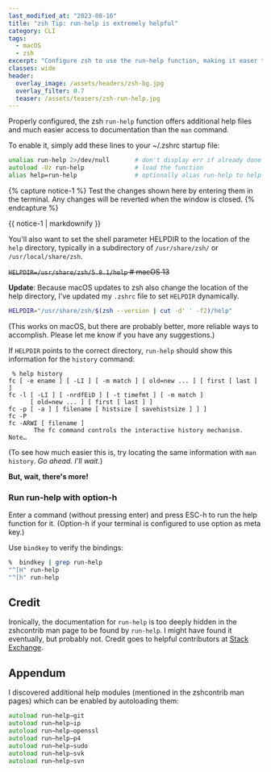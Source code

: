 ```yaml
---
last_modified_at: "2023-08-16"
title: "zsh Tip: run-help is extremely helpful"
category: CLI
tags:
  - macOS
  - zsh
excerpt: "Configure zsh to use the run-help function, making it easer to access documentation."
classes: wide
header:
  overlay_image: /assets/headers/zsh-bg.jpg
  overlay_filter: 0.7
  teaser: /assets/teasers/zsh-run-help.jpg
---
```


Properly configured, the zsh `run-help` function offers additional help files and much easier access to documentation than the `man` command.

To enable it, simply add these lines to your \~/.zshrc startup file:

```zsh
unalias run-help 2>/dev/null       # don't display err if already done
autoload -Uz run-help              # load the function
alias help=run-help                # optionally alias run-help to help
```

{% capture notice-1 %}
Test the changes shown here by entering them in the terminal. Any changes will be reverted when the window is closed.
{% endcapture %}<div class="notice--primary">{{ notice-1 | markdownify }}</div>


You'll also want to set the shell parameter HELPDIR to the location of the `help` directory, typically in a subdirectory of `/usr/share/zsh/` or `/usr/local/share/zsh`.

<!-- ```zsh
HELPDIR=/usr/share/zsh/5.8.1/help    # macos 13
```
 -->

 ~~`HELPDIR=/usr/share/zsh/5.8.1/help` # macOS 13~~

**Update**: Because macOS updates to zsh also change the location of the help directory, I've updated my `.zshrc` file to set `HELPDIR` dynamically.

```zsh
HELPDIR="/usr/share/zsh/$(zsh --version | cut -d' ' -f2)/help"
```

(This works on macOS, but there are probably better, more reliable ways to accomplish. Please let me know if you have any suggestions.)



If `HELPDIR` points to the correct directory, `run-help` should show this information for the `history` command:

```shell
 % help history
fc [ -e ename ] [ -LI ] [ -m match ] [ old=new ... ] [ first [ last ] ]
fc -l [ -LI ] [ -nrdfEiD ] [ -t timefmt ] [ -m match ]
      [ old=new ... ] [ first [ last ] ]
fc -p [ -a ] [ filename [ histsize [ savehistsize ] ] ]
fc -P
fc -ARWI [ filename ]
       The fc command controls the interactive history mechanism.  Note…
```

(To see how much easier this is, try locating the same information with `man history`. *Go ahead. I'll wait.*)


**But, wait, there's more!**

### Run run-help with option-h

Enter a command (without pressing enter) and press ESC-h to run the help function for it. (Option-h if your terminal is configured to use option as meta key.)

Use `bindkey` to verify the bindings:

```zsh
%  bindkey | grep run-help
"^[H" run-help
"^[h" run-help
```

## Credit

Ironically, the documentation for `run-help` is too deeply hidden in the zshcontrib man page to be found by `run-help`. I might have found it eventually, but probably not. Credit goes to helpful contributors at
[Stack Exchange](https://stackoverflow.com/questions/4405382/how-can-i-read-documentation-about-built-in-zsh-commands).


## Appendum

I discovered additional help modules (mentioned in the zshcontrib man pages) which can be enabled by autoloading them:

```zsh
autoload run−help−git
autoload run−help−ip
autoload run−help−openssl
autoload run−help−p4
autoload run−help−sudo
autoload run−help−svk
autoload run−help−svn
```
